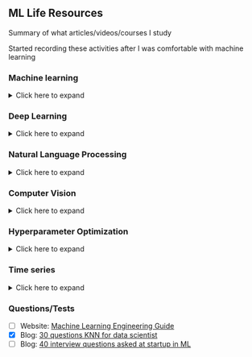 ## ML Life Resources
Summary of what articles/videos/courses I study

Started recording these activities after I was comfortable with machine learning

### Machine learning
<details>
    <summary> Click here to expand </summary>

**Mathematics**
- [x] Article: [Covariance: definition, formula and practical examples](https://corporatefinanceinstitute.com/resources/knowledge/finance/covariance)

**Feature engineering**
- [x] Article: [Think twice before dropping that first one-hot encoded column](https://inmachineswetrust.com/posts/drop-first-columns/)
- [x] Video: [Median absolute deviation](https://www.youtube.com/watch?v=Kx85fmXLmx4&ab_channel=AppliedAICourse)

**Visualization**
- [x] Blog: [Dive deep into principal component analysis](https://medium.com/analytics-vidhya/principal-component-analysis-pca-dive-deep-411db0f9ee10)
- [ ] Article: [The Ultimate Guide to 12 Dimensionality Reduction Techniques](https://www.analyticsvidhya.com/blog/2018/08/dimensionality-reduction-techniques-python/)

**Algorithms**
- [ ] Paper: [Using KNN to predict student performance in an online course environment](https://core.ac.uk/download/pdf/14920734.pdf)
- [x] Blog: [Voting classifier](https://medium.com/@sanchitamangale12/voting-classifier-1be10db6d7a5)
- [x] Blog: [Random forest and decision tree from scratch](https://towardsdatascience.com/random-forests-and-decision-trees-from-scratch-in-python-3e4fa5ae4249)
- [x] Blog: [Adaboost classifier from scratch](https://medium.com/analytics-vidhya/implementing-an-adaboost-classifier-from-scratch-e30ef86e9f1b)
- [x] Article: [KD Tree](http://www.wikiwand.com/en/K-d_tree)

**Evaluation**
- [x] Blog: [F1, Accuracy, ROC-AUC and PR-AUC: Which to choose](https://neptune.ai/blog/f1-score-accuracy-roc-auc-pr-auc)
- [x] Blog: [R-squared explained](https://towardsdatascience.com/statistics-for-machine-learning-r-squared-explained-425ddfebf667)
- [x] Article: [Difference between R-squared and adjusted R-squared](https://www.analyticsvidhya.com/blog/2020/07/difference-between-r-squared-and-adjusted-r-squared/)

</details>

### Deep Learning
<details>
    <summary> Click here to expand </summary>

**Model selection**
- [x] Paper: [Small Data, Big Decisions: Model Selection in the Small-Data Regime](https://arxiv.org/abs/2009.12583v1)

**Meta DL**
- [ ] Paper: [Meta-Dataset: A dataset for datasets for learning to learn from few examples](https://arxiv.org/pdf/1903.03096.pdf)

</details>

### Natural Language Processing
<details>
    <summary> Click here to expand </summary>

**Courses**
- [ ] Course: [NLP Course | For you](https://lena-voila.github.io/nlp_course.html)

**Conversational AI**
- [ ] Playlist: [Rasa Masterclass](https://www.youtube.com/playlist?list=PL75e0qA87dlHQny7z43NduZHPo6qd-cRc)
- [ ] Paper: [Pchatbot: A Large-Scale Dataset for Personalized Chatbot](https://arxiv.org/abs/2009.13284v1)

</details>

### Computer Vision
<details>
    <summary> Click here to expand </summary>

- [x] Blog: [Intuitive understanding of convolution for deep learning](https://towardsdatascience.com/intuitively-understanding-convolutions-for-deep-learning-1f6f42faee1)
- [x] Blog: [What is transposed convolution](https://towardsdatascience.com/what-is-transposed-convolutional-layer-40e5e6e31c11)
- [x] Blog: [Understanding 2D dilated convolutions](https://towardsdatascience.com/understanding-2d-dilated-convolution-operation-with-examples-in-numpy-and-tensorflow-with-d376b3972b25)

**Object detection**
- [x] Article: [Object Detection and Tracking in 2020](https://blog.netcetera.com/object-detection-and-tracking-in-2020-f10fb6ff9af3)

**Video prediction**
- [ ] Paper: [ST-ResNet](https://arxiv.org/pdf/1610.00081.pdf)

</details>

### Hyperparameter Optimization
<details>
    <summary> Click here to expand </summary>

- [x] Video: [End-to-End: Automated Hyperparameter Tuning For Deep Neural Networks](https://www.youtube.com/watch?v=4MK_OJJ82YI)
- [x] Video: [Hyperparameter Optimization: This Tutorial Is All You Need](https://www.youtube.com/watch?v=5nYqK-HaoKY)
- [x] Article: [Tuning ML Hyperparameters - LASSO and Ridge Examples](https://alfurka.github.io/2018-11-18-grid-search/)

</details>

### Time series
<details>
    <summary> Click here to expand </summary>

- [x] Blog: [Anomaly detection using median absolute deviation](https://medium.com/swlh/anomaly-detection-with-median-absolute-deviation-c609e1c09262)

</details>

### Questions/Tests

- [ ] Website: [Machine Learning Engineering Guide](https://www.confetti.ai/curriculum)
- [x] Blog: [30 questions KNN for data scientist](https://www.analyticsvidhya.com/blog/2017/09/30-questions-test-k-nearest-neighbors-algorithm/)
- [ ] Blog: [40 interview questions asked at startup in ML](https://www.analyticsvidhya.com/blog/2016/09/40-interview-questions-asked-at-startups-in-machine-learning-data-science/)